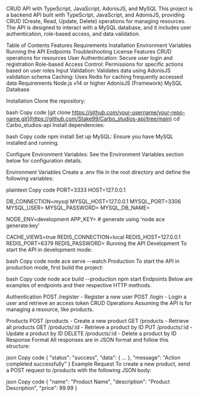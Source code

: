 CRUD API with TypeScript, JavaScript, AdonisJS, and MySQL
This project is a backend API built with TypeScript, JavaScript, and AdonisJS, providing CRUD (Create, Read, Update, Delete) operations for managing resources. The API is designed to interact with a MySQL database, and it includes user authentication, role-based access, and data validation.

Table of Contents
Features
Requirements
Installation
Environment Variables
Running the API
Endpoints
Troubleshooting
License
Features
CRUD operations for resources
User Authentication: Secure user login and registration
Role-based Access Control: Permissions for specific actions based on user roles
Input Validation: Validates data using AdonisJS validation schema
Caching: Uses Redis for caching frequently accessed data
Requirements
Node.js v14 or higher
AdonisJS (Framework)
MySQL Database

Installation
Clone the repository:

bash
Copy code
[git clone https://github.com/your-username/your-repo-name.git](https://github.com/Stake99/Carbo_studios-api/tree/main)
cd Carbo_studios-api
Install dependencies:

bash
Copy code
npm install
Set up MySQL: Ensure you have MySQL installed and running.

Configure Environment Variables: See the Environment Variables section below for configuration details.

Environment Variables
Create a .env file in the root directory and define the following variables:

plaintext
Copy code
PORT=3333
HOST=127.0.0.1

DB_CONNECTION=mysql
MYSQL_HOST=127.0.0.1
MYSQL_PORT=3306
MYSQL_USER=<your-mysql-username>
MYSQL_PASSWORD=<your-mysql-password>
MYSQL_DB_NAME=<your-database-name>

NODE_ENV=development
APP_KEY=<your-app-key> # generate using 'node ace generate:key'

CACHE_VIEWS=true
REDIS_CONNECTION=local
REDIS_HOST=127.0.0.1
REDIS_PORT=6379
REDIS_PASSWORD=<your-redis-password-if-any>
Running the API
Development
To start the API in development mode:

bash
Copy code
node ace serve --watch
Production
To start the API in production mode, first build the project:

bash
Copy code
node ace build --production
npm start
Endpoints
Below are examples of endpoints and their respective HTTP methods.

Authentication
POST /register - Register a new user
POST /login - Login a user and retrieve an access token
CRUD Operations
Assuming the API is for managing a resource, like products.

Products
POST /products - Create a new product
GET /products - Retrieve all products
GET /products/:id - Retrieve a product by ID
PUT /products/:id - Update a product by ID
DELETE /products/:id - Delete a product by ID
Response Format
All responses are in JSON format and follow this structure:

json
Copy code
{
    "status": "success",
    "data": { ... },
    "message": "Action completed successfully"
}
Example Request
To create a new product, send a POST request to /products with the following JSON body:

json
Copy code
{
    "name": "Product Name",
    "description": "Product Description",
    "price": 99.99
}
